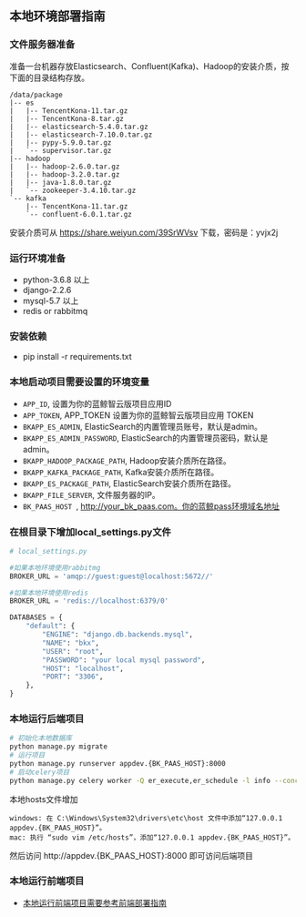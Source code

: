 ## 本地环境部署指南
### 文件服务器准备
准备一台机器存放Elasticsearch、Confluent(Kafka)、Hadoop的安装介质，按下面的目录结构存放。
```
/data/package
|-- es
|   |-- TencentKona-11.tar.gz
|   |-- TencentKona-8.tar.gz
|   |-- elasticsearch-5.4.0.tar.gz
|   |-- elasticsearch-7.10.0.tar.gz
|   |-- pypy-5.9.0.tar.gz
|   `-- supervisor.tar.gz
|-- hadoop
|   |-- hadoop-2.6.0.tar.gz
|   |-- hadoop-3.2.0.tar.gz
|   |-- java-1.8.0.tar.gz
|   `-- zookeeper-3.4.10.tar.gz
`-- kafka
    |-- TencentKona-11.tar.gz
    `-- confluent-6.0.1.tar.gz
```
安装介质可从 https://share.weiyun.com/39SrWVsv 下载，密码是：yvjx2j

### 运行环境准备
- python-3.6.8 以上
- django-2.2.6
- mysql-5.7 以上
- redis or rabbitmq

### 安装依赖
- pip install -r requirements.txt

### 本地启动项目需要设置的环境变量
- `APP_ID`, 设置为你的蓝鲸智云版项目应用ID
- `APP_TOKEN`, APP_TOKEN 设置为你的蓝鲸智云版项目应用 TOKEN
- `BKAPP_ES_ADMIN`, ElasticSearch的内置管理员账号，默认是admin。
- `BKAPP_ES_ADMIN_PASSWORD`, ElasticSearch的内置管理员密码，默认是admin。
- `BKAPP_HADOOP_PACKAGE_PATH`, Hadoop安装介质所在路径。
- `BKAPP_KAFKA_PACKAGE_PATH`, Kafka安装介质所在路径。
- `BKAPP_ES_PACKAGE_PATH`, ElasticSearch安装介质所在路径。
- `BKAPP_FILE_SERVER`, 文件服务器的IP。
- `BK_PAAS_HOST `, http://your_bk_paas.com。你的蓝鲸pass环境域名地址

### 在根目录下增加local_settings.py文件
```python
# local_settings.py

#如果本地环境使用rabbitmg
BROKER_URL = 'amqp://guest:guest@localhost:5672//'

#如果本地环境使用redis
BROKER_URL = 'redis://localhost:6379/0'

DATABASES = {
    "default": {
        "ENGINE": "django.db.backends.mysql",
        "NAME": "bkx",
        "USER": "root",
        "PASSWORD": "your local mysql password",
        "HOST": "localhost",
        "PORT": "3306",
    },
}
```

### 本地运行后端项目
```bash
# 初始化本地数据库
python manage.py migrate
# 运行项目
python manage.py runserver appdev.{BK_PAAS_HOST}:8000
# 启动celery项目
python manage.py celery worker -Q er_execute,er_schedule -l info --concurrency 4
```
本地hosts文件增加
```
windows: 在 C:\Windows\System32\drivers\etc\host 文件中添加“127.0.0.1 appdev.{BK_PAAS_HOST}”。
mac: 执行 “sudo vim /etc/hosts”，添加“127.0.0.1 appdev.{BK_PAAS_HOST}”。
```
然后访问 http://appdev.{BK_PAAS_HOST}:8000 即可访问后端项目

### 本地运行前端项目
- [本地运行前端项目需要参考前端部署指南](./web_dev.md)